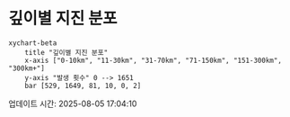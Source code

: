 # 깊이별 지진 분포

```mermaid
xychart-beta
    title "깊이별 지진 분포"
    x-axis ["0-10km", "11-30km", "31-70km", "71-150km", "151-300km", "300km+"]
    y-axis "발생 횟수" 0 --> 1651
    bar [529, 1649, 81, 10, 0, 2]
```

업데이트 시간: 2025-08-05 17:04:10
